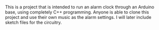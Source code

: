 This is a project that is intended to run an alarm clock through an Arduino base, using completely C++ programming. Anyone is able to clone this project and use their own music as the alarm settings. I will later include sketch files for the circuitry.